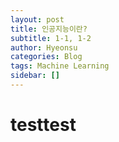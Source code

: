 ```yaml
---
layout: post
title: 인공지능이란?
subtitle: 1-1, 1-2
author: Hyeonsu
categories: Blog
tags: Machine Learning
sidebar: []
---
```


# testtest